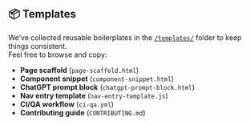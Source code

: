 ## 📦 Templates

We’ve collected reusable boilerplates in the [`/templates/`](./templates/) folder to keep things consistent.  
Feel free to browse and copy:

- **Page scaffold** (`page-scaffold.html`)  
- **Component snippet** (`component-snippet.html`)  
- **ChatGPT prompt block** (`chatgpt-prompt-block.html`)  
- **Nav entry template** (`nav-entry-template.js`)  
- **CI/QA workflow** (`ci-qa.yml`)  
- **Contributing guide** (`CONTRIBUTING.md`)
